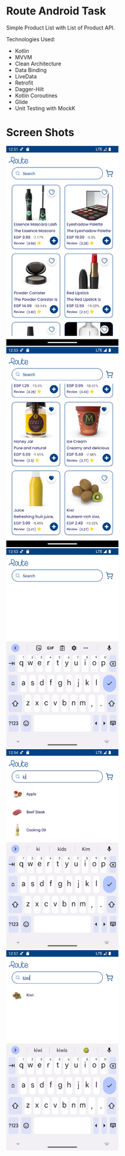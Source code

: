 # Route Android Task
Simple Product List with List of Product API.

 Technologies Used:
- Kotlin
- MVVM
- Clean Architecture
- Data Binding
- LiveData
- Retrofit
- Dagger-Hilt
- Kotlin Coroutines
- Glide
- Unit Testing with MockK


# Screen Shots

<img width="300px" src="Screenshot_20240715_005200.png" alt="image_name png" />
<img width="300px" src="Screenshot_20240715_005324.png" alt="image_name png" />
<img width="300px" src="Screenshot_20240715_005358.png" alt="image_name png" />
<img width="300px" src="Screenshot_20240715_005419.png" alt="image_name png" />
<img width="300px" src="Screenshot_20240715_005757.png" alt="image_name png" />
